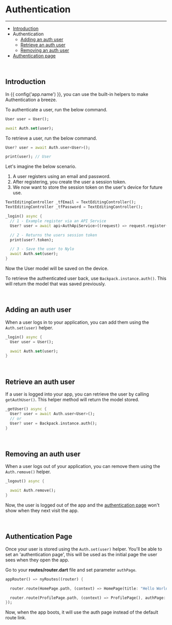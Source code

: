 # Authentication

---

<a name="section-1"></a>
- [Introduction](#introduction "Introduction to authentication in {{ config('app.name') }}")
- Authentication
  - [Adding an auth user](#adding-an-auth-user "Adding an auth user")
  - [Retrieve an auth user](#retrieve-an-auth-user "Retrieve an auth user")
  - [Removing an auth user](#removing-an-auth-user "Removing an auth user")
- [Authentication page](#authentication-page "Authentication page")

<div id="introduction"></div>
<br>

## Introduction

In {{ config('app.name') }}, you can use the built-in helpers to make Authentication a breeze.

To authenticate a user, run the below command.

```dart
User user = User();

await Auth.set(user);
```

To retrieve a user, run the below command.

```dart
User? user = await Auth.user<User>();

print(user); // User
```

Let's imagine the below scenario.

1. A user registers using an email and password.
2. After registering, you create the user a session token.
3. We now want to store the session token on the user's device for future use.

``` dart
TextEditingController _tfEmail = TextEditingController();
TextEditingController _tfPassword = TextEditingController();

_login() async {
  // 1 - Example register via an API Service
  User? user = await api<AuthApiService>((request) => request.register(email: _tfEmail.text, password: _tfPassword.text));

  // 2 - Returns the users session token
  print(user?.token);

  // 3 - Save the user to Nylo
  await Auth.set(user);
}
```

Now the User model will be saved on the device.

To retrieve the authenticated user back, use `Backpack.instance.auth()`. This will return the model that was saved previously.

<div id="adding-an-auth-user"></div>
<br>

## Adding an auth user

When a user logs in to your application, you can add them using the `Auth.set(user)` helper.

``` dart
_login() async {
  User user = User();

  await Auth.set(user);
} 
```

<div id="retrieve-an-auth-user"></div>
<br>

## Retrieve an auth user

If a user is logged into your app, you can retrieve the user by calling `getAuthUser()`. This helper method will return the model stored.

``` dart
_getUser() async {
  User? user = await Auth.user<User>();
  // or
  User? user = Backpack.instance.auth();
}
```

<div id="removing-an-auth-user"></div>
<br>

## Removing an auth user

When a user logs out of your application, you can remove them using the `Auth.remove()` helper.

``` dart
_logout() async {

  await Auth.remove();
}
```

Now, the user is logged out of the app and the [authentication page](#authentication-page) won't show when they next visit the app.

<div id="authentication-page"></div>
<br>

## Authentication Page

Once your user is stored using the `Auth.set(user)` helper. You'll be able to set an 'authentication page', this will be used as the initial page the user sees when they open the app.

Go to your **routes/router.dart** file and set parameter `authPage`.

``` dart
appRouter() => nyRoutes((router) {

  router.route(HomePage.path, (context) => HomePage(title: "Hello World"));

  router.route(ProfilePage.path, (context) => ProfilePage(), authPage: true); // auth page
});
```

Now, when the app boots, it will use the auth page instead of the default route link.
